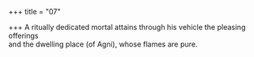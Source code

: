 +++
title = "07"

+++
A ritually dedicated mortal attains through his vehicle the pleasing  offerings  
and the dwelling place (of Agni), whose flames are pure.  